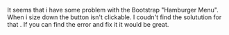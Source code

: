 It seems that i have some problem with the Bootstrap "Hamburger Menu".
When i size down the button isn't clickable.
I coudn't find the solutution for that .
If you can find the error and fix it it would be great.
